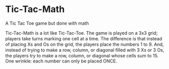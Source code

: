 # Tic-Tac-Math
A Tic Tac Toe game but done with math

Tic-Tac-Math is a lot like Tic-Tac-Toe. The game is played on a 3x3 grid; players take turns marking one cell at a time. 
The diﬀerence is that instead of placing Xs and Os on the grid, the players place the numbers 1 to 9. And, instead of trying to make a row, column, or diagonal ﬁlled with 3 Xs or 3 Os, the players try to make a row, column, or diagonal whose cells sum to 15. One wrinkle: each number can only be placed ONCE.
